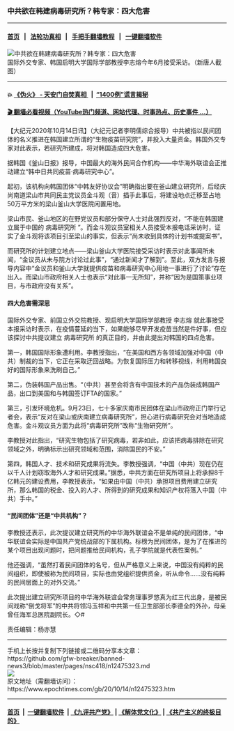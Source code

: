 ### 中共欲在韩建病毒研究所？韩专家：四大危害
------------------------

#### [首页](https://github.com/gfw-breaker/banned-news3/blob/master/README.md) &nbsp;&nbsp;|&nbsp;&nbsp; [法轮功真相](https://github.com/begood0513/basic/blob/master/README.md)  &nbsp;&nbsp;|&nbsp;&nbsp; [手把手翻墙教程](https://github.com/gfw-breaker/guides/wiki)  &nbsp;&nbsp;|&nbsp;&nbsp; [一键翻墙软件](https://github.com/gfw-breaker/nogfw/blob/master/README.md)  



<div><img alt="中共欲在韩建病毒研究所？韩专家：四大危害" class="attachment-djy_600_400 size-djy_600_400 wp-post-image" src="https://i.epochtimes.com/assets/uploads/2020/10/1-13-600x400.jpg"/>
<div class="caption">
 国际外交专家、韩国启明大学国际学部教授李志熔今年6月接受采访。（新唐人截图）
</div></div><hr/>

#### 💥 [《伪火》 - 天安门自焚真相 ](http://158.247.195.190:10000/videos/blog/weihuo.html)&nbsp; |&nbsp; [“1400例”谎言揭秘  ](http://158.247.195.190:10000/videos/blog/jiexi1400.html)

#### [ 🎬  翻墙必看视频（YouTube热门频道、网站代理、时事热点、历史事件 ...）](https://github.com/gfw-breaker/links/blob/master/banned.md)

<div><p>
 【大纪元2020年10月14日讯】（大纪元记者李明儒综合报导）中共被指以民间团体的名义推进在韩国建立所谓的“生物疫苗研究院”，并投入大量资金。韩国外交专家对此表示，若研究所建成，将对韩国造成四大危害。
</p>
<p>
 据韩国《釜山日报》报导，中国最大的海外民间合作机构——中华海外联谊会正推动建立“韩中日共同疫苗·病毒研究中心”。
</p>
<p>
 起初，该机构向韩国团体“中韩友好协议会”明确指出要在釜山建立研究所，后经庆尚南道梁山市共同民主党议员金斗观（音）插手此事后，将建设地点迁移至占地50万平方米的梁山釜山大学医院闲置用地。
</p>
<p>
 梁山市民、釜山地区的在野党议员和部分保守人士对此强烈反对，“不能在韩国建立属于中国的
 <ok href="https://www.epochtimes.com/gb/tag/%E7%97%85%E6%AF%92%E7%A0%94%E7%A9%B6%E6%89%80.html">
  病毒研究所
 </ok>
 ”。而金斗观议员室相关人员接受本报电话采访时，证实了金斗观将该项目引至梁山的事实，但表示“尚未收到具体的计划书或提案书”。
</p>
<p>
 而研究所的计划建立地点——梁山釜山大学医院接受采访时表示对此事闻所未闻，“金议员从未与院方讨论过此事”，“通过新闻才了解到”。至此，双方发言与报导内容中“金议员和釜山大学就提供疫苗和病毒研究中心用地一事进行了讨论”存在出入。而梁山市政府相关人士也表示“对此事一无所知”，并称“因为是国策事业项目，与市政府没有关系”。
</p>
<h4>
 <strong>
  四大危害需深思
 </strong>
</h4>
<p>
 国际外交专家、前国立外交院教授、现启明大学国际学部教授
 <ok href="https://www.epochtimes.com/gb/tag/%E6%9D%8E%E5%BF%97%E7%86%94.html">
  李志熔
 </ok>
 就此事接受本报采访时表示，在疫情蔓延的当下，如果能够尽早开发疫苗当然是件好事，但应该探讨中共提议建立
 <ok href="https://www.epochtimes.com/gb/tag/%E7%97%85%E6%AF%92%E7%A0%94%E7%A9%B6%E6%89%80.html">
  病毒研究所
 </ok>
 的真正目的，并由此提出对韩国的四点危害。
</p>
<p>
 第一，韩国国际形象遭利用。李教授指出，“在美国和西方各领域加强对中国（中共）制裁的当下，它正在采取迂回战略。为恢复国际压力和转移视线，利用韩国良好的国际形象来洗刷自己。”
</p>
<p>
 第二，伪装韩国产品出售。“（中共）甚至会将含有中国技术的产品伪装成韩国产品，出口到美国和与韩国签订FTA的国家。”
</p>
<p>
 第三，引发环境危机。9月23日，七十多家庆南市民团体在梁山市政府正门举行记者会，表示“反对在梁山或庆南建立病毒研究所”，担心进行病毒研究会对当地造成危害。金斗观议员方面为此将“病毒研究所”改称“生物研究所”。
</p>
<p>
 李教授对此指出，“研究生物包括了研究病毒，若非如此，应该把病毒排除在研究领域之外，明确标示出研究领域和范围，消除国民的不安。”
</p>
<p>
 第四，韩国人才、技术和研究成果将流失。李教授强调，“中国（中共）现在仍在以千人计划窃取海外人才和研究成果。”据悉，中共方面在研究所项目上将承担8千亿韩元的建设费用，李教授表示，“如果由中国（中共）承担项目费用建立研究所，那么韩国的税金、投入的人才、所得到的研究成果和知识产权将落入中国（中共）手中。”
</p>
<h4>
 <strong>
  “民间团体”还是“中共机构”？
 </strong>
</h4>
<p>
 李教授还表示，此次提议建立研究所的中华海外联谊会不是单纯的民间团体，“中华联谊会实际是中国共产党统战部的下属机构。标榜为民间团体，是为了在推进的某个项目出现问题时，把问题推给民间机构，孔子学院就是代表性案例。”
</p>
<p>
 他还强调，“虽然打着民间团体的名号，但从严格意义上来说，中国没有纯粹的民间组织，即使被称为民间项目，实际也由党组织提供资金，听从命令……没有纯粹的民间层面上的对外交流。”
</p>
<p>
 此次提出建立研究所项目的中华海外联谊会常务理事罗悠真为红三代出身，是被民间戏称“倒戈将军”的中共将领冯玉祥和中共第一任卫生部部长李德全的外孙，母亲曾任海军总医院副院长。◇#
</p>
<p>
 责任编辑：杨亦慧
</p>
</div>
<hr/>
手机上长按并复制下列链接或二维码分享本文章：<br/>
https://github.com/gfw-breaker/banned-news3/blob/master/pages/nsc418/n12475323.md <br/>
<a href='https://github.com/gfw-breaker/banned-news3/blob/master/pages/nsc418/n12475323.md'><img src='https://github.com/gfw-breaker/banned-news3/blob/master/pages/nsc418/n12475323.md.png'/></a> <br/>
原文地址（需翻墙访问）：https://www.epochtimes.com/gb/20/10/14/n12475323.htm


------------------------
#### [首页](https://github.com/gfw-breaker/banned-news3/blob/master/README.md) &nbsp;|&nbsp; [一键翻墙软件](https://github.com/gfw-breaker/nogfw/blob/master/README.md) &nbsp;| [《九评共产党》](https://github.com/gfw-breaker/9ping.md/blob/master/README.md#九评之一评共产党是什么) | [《解体党文化》](https://github.com/gfw-breaker/jtdwh.md/blob/master/README.md) | [《共产主义的终极目的》](https://github.com/gfw-breaker/gczydzjmd.md/blob/master/README.md)


<img src='http://gfw-breaker.win/banned-news3/pages/nsc418/n12475323.md' width='0px' height='0px'/>